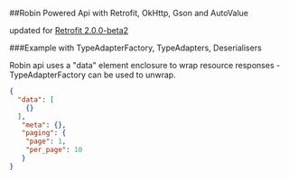 ##Robin Powered Api with Retrofit, OkHttp, Gson and AutoValue

updated for [Retrofit 2.0.0-beta2](https://github.com/square/retrofit)

###Example with TypeAdapterFactory, TypeAdapters, Deserialisers

Robin api uses a "data" element enclosure to wrap resource responses - TypeAdapterFactory can be used to unwrap.

~~~json
{
  "data": [
    {}
  ],
   "meta": {},
   "paging": {
    "page": 1,
    "per_page": 10
   }
}
